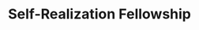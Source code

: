 ---
title: "Self-Realization Fellowship"
url: /encinitas/self-realization-fellowship/
shop: books
---